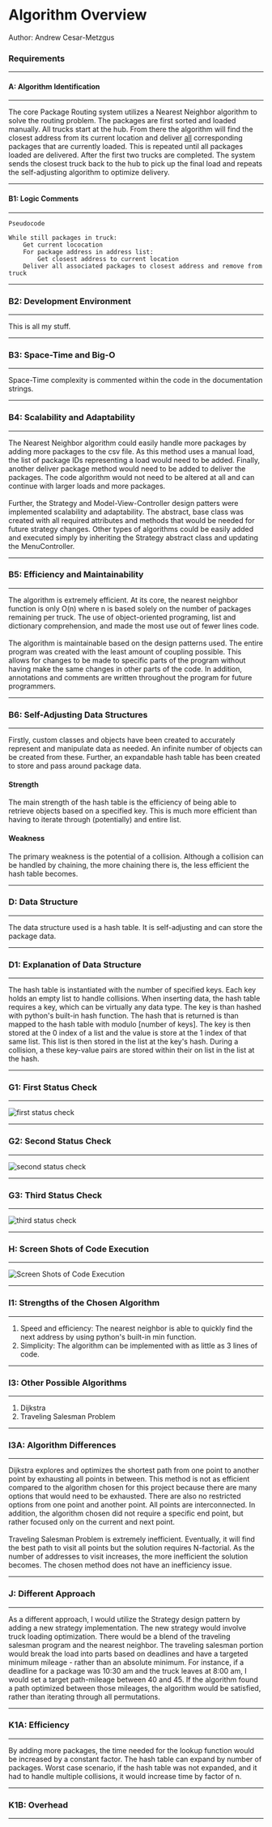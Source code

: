 # Algorithm Overview
Author: Andrew Cesar-Metzgus
<br>
### Requirements
***
#### A: Algorithm Identification
***
The core Package Routing system utilizes a Nearest Neighbor algorithm to solve the routing problem. The packages are 
first sorted and loaded manually. All trucks start at the hub. From there the algorithm will find the closest address
from its current location and deliver <u>all</u> corresponding packages that are currently loaded. This is repeated
until all packages loaded are delivered. After the first two trucks are completed. The system sends the closest truck
back to the hub to pick up the final load and repeats the self-adjusting algorithm to optimize delivery.
***
#### B1: Logic Comments
***
    Pseudocode
    
    While still packages in truck:
        Get current lococation
        For package address in address list:
            Get closest address to current location
        Deliver all associated packages to closest address and remove from truck
***
### B2: Development Environment
***
This is all my stuff.
***
### B3: Space-Time and Big-O
***
Space-Time complexity is commented within the code in the documentation strings.
***
### B4: Scalability and Adaptability
***
The Nearest Neighbor algorithm could easily handle more packages by adding more packages to the csv file. As this method
uses a manual load, the list of package IDs representing a load would need to be added. Finally, another deliver package
method would need to be added to deliver the packages. The code algorithm would not need to be altered at all and can
continue with larger loads and more packages.
<br><br>
Further, the Strategy and Model-View-Controller design patters were implemented scalability and adaptability. The abstract, base
class was created with all required attributes and methods that would be needed for future strategy changes. Other types
of algorithms could be easily added and executed simply by inheriting the Strategy abstract class and updating the 
MenuController.
***
### B5: Efficiency and Maintainability
***
The algorithm is extremely efficient. At its core, the nearest neighbor function is only O(n) where n is based solely
on the number of packages remaining per truck. The use of object-oriented programing, list and dictionary comprehension,
and made the most use out of fewer lines code.
<br><br>
The algorithm is maintainable based on the design patterns used. The entire program was created with the least amount of
coupling possible. This allows for changes to be made to specific parts of the program without having make the same
changes in other parts of the code. In addition, annotations and comments are written throughout the program for future
programmers.
***
### B6: Self-Adjusting Data Structures
***
Firstly, custom classes and objects have been created to accurately represent and manipulate data as needed. An infinite
number of objects can be created from these. Further, an expandable hash table has been created to store and pass around
package data.
#### Strength
The main strength of the hash table is the efficiency of being able to retrieve objects based on a specified key. This
is much more efficient than having to iterate through (potentially) and entire list.
#### Weakness
The primary weakness is the potential of a collision. Although a collision can be handled by chaining, the more chaining
there is, the less efficient the hash table becomes.
***
### D: Data Structure
***
The data structure used is a hash table. It is self-adjusting and can store the package data.
***
### D1: Explanation of Data Structure
***
The hash table is instantiated with the number of specified keys. Each key holds an empty list to handle collisions.
When inserting data, the hash table requires a key, which can be virtually any data type. The key is than hashed with
python's built-in hash function. The hash that is returned is than mapped to the hash table with modulo [number of keys].
The key is then stored at the 0 index of a list and the value is store at the 1 index of that same list. This list is 
then stored in the list at the key's hash. During a collision, a these key-value pairs are stored within their on list
in the list at the hash.
***
### G1: First Status Check 
***
![first status check](images/first_status_check.JPG "First Status Check")
***
### G2: Second Status Check
***
![second status check](images/second_status_check.JPG "Second Status Check")
***
### G3: Third Status Check
***
![third status check](images/third_status_check.JPG "Third Status Check")
***
### H: Screen Shots of Code Execution
***
![Screen Shots of Code Execution](images/code_exe.JPG "Screen Shots of Code Execution")
***
### I1: Strengths of the Chosen Algorithm
***
1) Speed and efficiency: The nearest neighbor is able to quickly find the next address by using python's built-in min function.
2) Simplicity: The algorithm can be implemented with as little as 3 lines of code.
***
### I3: Other Possible Algorithms
***
1) Dijkstra
2) Traveling Salesman Problem
***
### I3A: Algorithm Differences
***
Dijkstra explores and optimizes the shortest path from one point to another point by exhausting all points in between.
This method is not as efficient compared to the algorithm chosen for this project because there are many options that 
would need to be exhausted. There are also no restricted options from one point and another point. All points are 
interconnected. In addition, the algorithm chosen did not require a specific end point, but rather focused only on the 
current and next point.
<br><br>
Traveling Salesman Problem is extremely inefficient. Eventually, it will find the best path to visit all points but the
solution requires N-factorial. As the number of addresses to visit increases, the more inefficient the solution becomes.
The chosen method does not have an inefficiency issue.
***
### J: Different Approach
***
As a different approach, I would utilize the Strategy design pattern by adding a new strategy implementation. The new
strategy would involve truck loading optimization. There would be a blend of the traveling salesman program and the
nearest neighbor. The traveling salesman portion would break the load into parts based on deadlines and have a targeted 
minimum mileage - rather than an absolute minimum. For instance, if a deadline for a package was 10:30 am and the truck
leaves at 8:00 am, I would set a target path-mileage between 40 and 45. If the algorithm found a path optimized between
those mileages, the algorithm would be satisfied, rather than iterating through all permutations.
***
### K1A: Efficiency
***
By adding more packages, the time needed for the lookup function would be increased by a constant factor. The hash table
can expand by number of packages. Worst case scenario, if the hash table was not expanded, and it had to handle multiple
collisions, it would increase time by factor of n.
***
### K1B: Overhead
***

